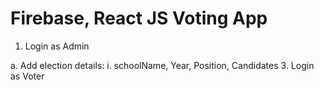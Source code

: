 # Firebase, React JS Voting App

1. Login as Admin

  a. Add election details:
    i. schoolName, Year, Position, Candidates
3. Login as Voter
